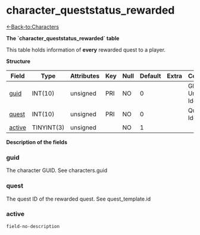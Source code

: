 # character\_queststatus\_rewarded

[<-Back-to:Characters](database-characters.md)

**The \`character\_queststatus\_rewarded\` table**

This table holds information of **every** rewarded quest to a player.

**Structure**

| Field       | Type       | Attributes | Key | Null | Default | Extra | Comment                  |
|-------------|------------|------------|-----|------|---------|-------|--------------------------|
| [guid][1]   | INT(10)    | unsigned   | PRI | NO   | 0       |       | Global Unique Identifier |
| [quest][2]  | INT(10)    | unsigned   | PRI | NO   | 0       |       | Quest Identifier         |
| [active][3] | TINYINT(3) | unsigned   |     | NO   | 1       |       |                          |

[1]: #guid
[2]: #quest
[3]: #active

**Description of the fields**

### guid

The character GUID. See characters.guid

### quest

The quest ID of the rewarded quest. See quest\_template.id

### active

`field-no-description`
